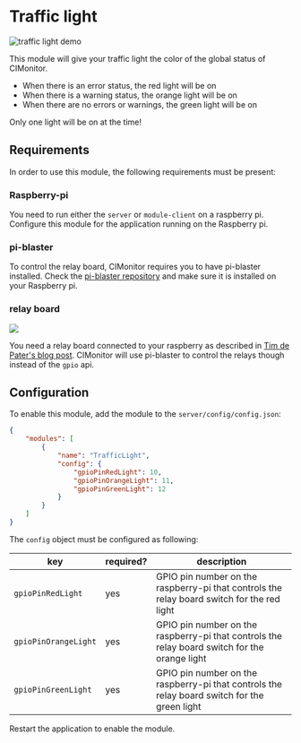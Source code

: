 # Traffic light

![traffic light demo](../img/traffic-light.gif)

This module will give your traffic light the color of the global status of CIMonitor.

- When there is an error status, the red light will be on
- When there is a warning status, the orange light will be on
- When there are no errors or warnings, the green light will be on

Only one light will be on at the time!

## Requirements

In order to use this module, the following requirements must be present:

### Raspberry-pi

You need to run either the `server` or `module-client` on a raspberry pi. Configure this module
for the application running on the Raspberry pi.

### pi-blaster

To control the relay board, CIMonitor requires you to have pi-blaster installed.
Check the [pi-blaster repository](https://github.com/sarfata/pi-blaster) and make sure it is
installed on your Raspberry pi.

### relay board

![](https://www.trafex.nl/wp-content/uploads/2014/08/2014-08-22-13.29.36.jpg)

You need a relay board connected to your raspberry as described in
[Tim de Pater's blog post](https://www.trafex.nl/2014/08/25/connect-a-relay-board-to-your-raspberry-pi/).
CIMonitor will use pi-blaster to control the relays though instead of the `gpio` api.

## Configuration

To enable this module, add the module to the `server/config/config.json`:

```json
{
    "modules": [
        {
            "name": "TrafficLight",
            "config": {
                "gpioPinRedLight": 10,
                "gpioPinOrangeLight": 11,
                "gpioPinGreenLight": 12
            }
        }
    ]
}
```

The `config` object must be configured as following:

| key                  | required? | description                                                                                   |
| -------------------- | --------- | --------------------------------------------------------------------------------------------- |
| `gpioPinRedLight`    | yes       | GPIO pin number on the raspberry-pi that controls the relay board switch for the red light    |
| `gpioPinOrangeLight` | yes       | GPIO pin number on the raspberry-pi that controls the relay board switch for the orange light |
| `gpioPinGreenLight`  | yes       | GPIO pin number on the raspberry-pi that controls the relay board switch for the green light  |

Restart the application to enable the module.
